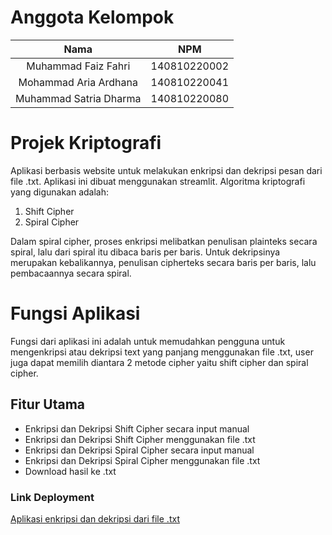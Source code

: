 # Anggota Kelompok
| Nama    |  NPM    |
|:-------------:|:-------------:|
| Muhammad Faiz Fahri | 140810220002 | 
| Mohammad Aria Ardhana | 140810220041 | 
| Muhammad Satria Dharma | 140810220080 | 

# Projek Kriptografi
Aplikasi berbasis website untuk melakukan enkripsi dan dekripsi pesan dari file .txt. Aplikasi ini dibuat menggunakan streamlit.
Algoritma kriptografi yang digunakan adalah:
1. Shift Cipher
2. Spiral Cipher
   
Dalam spiral cipher, proses enkripsi melibatkan penulisan plainteks secara spiral, lalu dari spiral itu dibaca baris per baris.
Untuk dekripsinya merupakan kebalikannya, penulisan cipherteks secara baris per baris, lalu pembacaannya secara spiral.

# Fungsi Aplikasi
Fungsi dari aplikasi ini adalah untuk memudahkan pengguna untuk mengenkripsi atau dekripsi text yang panjang menggunakan
file .txt, user juga dapat memilih diantara 2 metode cipher yaitu shift cipher dan spiral cipher.

## Fitur Utama
- Enkripsi dan Dekripsi Shift Cipher secara input manual
- Enkripsi dan Dekripsi Shift Cipher menggunakan file .txt
- Enkripsi dan Dekripsi Spiral Cipher secara input manual
- Enkripsi dan Dekripsi Spiral Cipher menggunakan file .txt
- Download hasil ke .txt

### Link Deployment
[Aplikasi enkripsi dan dekripsi dari file .txt](https://uas-kripto-kelompok-11.streamlit.app)
